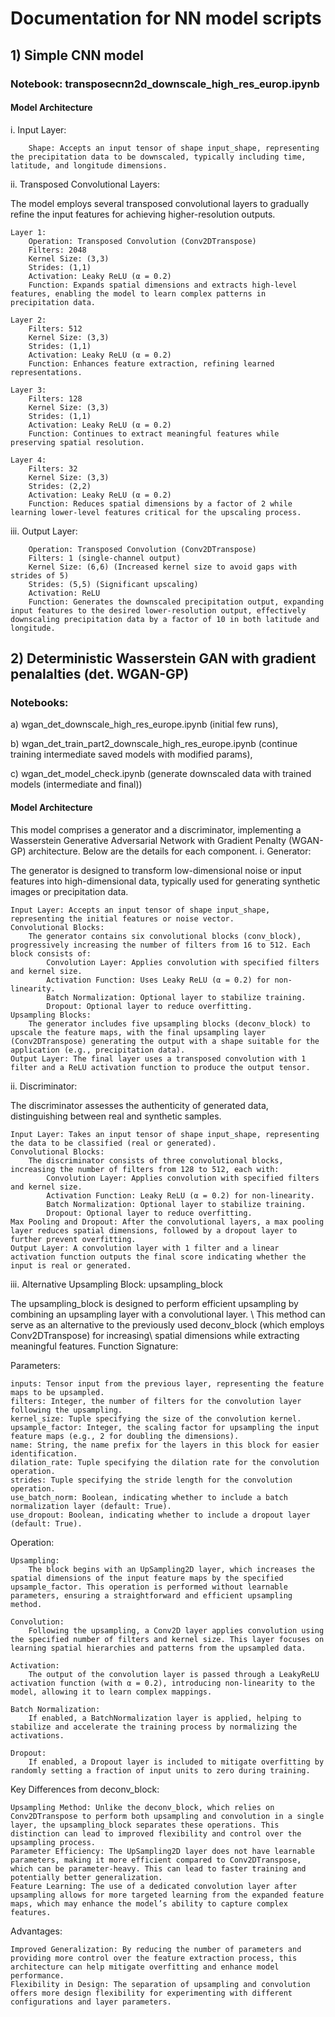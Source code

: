 # Documentation for NN model scripts

## 1) Simple CNN model
### Notebook: transposecnn2d_downscale_high_res_europ.ipynb
#### Model Architecture
i. Input Layer:

        Shape: Accepts an input tensor of shape input_shape, representing the precipitation data to be downscaled, typically including time, latitude, and longitude dimensions.

ii. Transposed Convolutional Layers:

The model employs several transposed convolutional layers to gradually refine the input features for achieving higher-resolution outputs.

    Layer 1:
        Operation: Transposed Convolution (Conv2DTranspose)
        Filters: 2048
        Kernel Size: (3,3)
        Strides: (1,1)
        Activation: Leaky ReLU (α = 0.2)
        Function: Expands spatial dimensions and extracts high-level features, enabling the model to learn complex patterns in precipitation data.

    Layer 2:
        Filters: 512
        Kernel Size: (3,3)
        Strides: (1,1)
        Activation: Leaky ReLU (α = 0.2)
        Function: Enhances feature extraction, refining learned representations.

    Layer 3:
        Filters: 128
        Kernel Size: (3,3)
        Strides: (1,1)
        Activation: Leaky ReLU (α = 0.2)
        Function: Continues to extract meaningful features while preserving spatial resolution.

    Layer 4:
        Filters: 32
        Kernel Size: (3,3)
        Strides: (2,2) 
        Activation: Leaky ReLU (α = 0.2)
        Function: Reduces spatial dimensions by a factor of 2 while learning lower-level features critical for the upscaling process.

iii. Output Layer:

        Operation: Transposed Convolution (Conv2DTranspose)
        Filters: 1 (single-channel output)
        Kernel Size: (6,6) (Increased kernel size to avoid gaps with strides of 5)
        Strides: (5,5) (Significant upscaling)
        Activation: ReLU
        Function: Generates the downscaled precipitation output, expanding input features to the desired lower-resolution output, effectively downscaling precipitation data by a factor of 10 in both latitude and longitude.


## 2) Deterministic Wasserstein GAN with gradient penalalties (det. WGAN-GP)
### Notebooks: 
a) wgan_det_downscale_high_res_europe.ipynb (initial few runs), 

b) wgan_det_train_part2_downscale_high_res_europe.ipynb (continue training intermediate saved models with modified params),

c) wgan_det_model_check.ipynb (generate downscaled data with trained models (intermediate and final))
#### Model Architecture
This model comprises a generator and a discriminator, implementing a Wasserstein Generative Adversarial Network with Gradient Penalty (WGAN-GP) architecture. Below are the details for each component.
i. Generator:

The generator is designed to transform low-dimensional noise or input features into high-dimensional data, typically used for generating synthetic images or precipitation data.

    Input Layer: Accepts an input tensor of shape input_shape, representing the initial features or noise vector.
    Convolutional Blocks:
        The generator contains six convolutional blocks (conv_block), progressively increasing the number of filters from 16 to 512. Each block consists of:
            Convolution Layer: Applies convolution with specified filters and kernel size.
            Activation Function: Uses Leaky ReLU (α = 0.2) for non-linearity.
            Batch Normalization: Optional layer to stabilize training.
            Dropout: Optional layer to reduce overfitting.
    Upsampling Blocks:
        The generator includes five upsampling blocks (deconv_block) to upscale the feature maps, with the final upsampling layer (Conv2DTranspose) generating the output with a shape suitable for the application (e.g., precipitation data).
    Output Layer: The final layer uses a transposed convolution with 1 filter and a ReLU activation function to produce the output tensor.

ii. Discriminator:

The discriminator assesses the authenticity of generated data, distinguishing between real and synthetic samples.

    Input Layer: Takes an input tensor of shape input_shape, representing the data to be classified (real or generated).
    Convolutional Blocks:
        The discriminator consists of three convolutional blocks, increasing the number of filters from 128 to 512, each with:
            Convolution Layer: Applies convolution with specified filters and kernel size.
            Activation Function: Leaky ReLU (α = 0.2) for non-linearity.
            Batch Normalization: Optional layer to stabilize training.
            Dropout: Optional layer to reduce overfitting.
    Max Pooling and Dropout: After the convolutional layers, a max pooling layer reduces spatial dimensions, followed by a dropout layer to further prevent overfitting.
    Output Layer: A convolution layer with 1 filter and a linear activation function outputs the final score indicating whether the input is real or generated.
iii. Alternative Upsampling Block: upsampling_block

The upsampling_block is designed to perform efficient upsampling by combining an upsampling layer with a convolutional layer. \\
This method can serve as an alternative to the previously used deconv_block (which employs Conv2DTranspose) for increasing\\
spatial dimensions while extracting meaningful features.
Function Signature:

Parameters:

    inputs: Tensor input from the previous layer, representing the feature maps to be upsampled.
    filters: Integer, the number of filters for the convolution layer following the upsampling.
    kernel_size: Tuple specifying the size of the convolution kernel.
    upsample_factor: Integer, the scaling factor for upsampling the input feature maps (e.g., 2 for doubling the dimensions).
    name: String, the name prefix for the layers in this block for easier identification.
    dilation_rate: Tuple specifying the dilation rate for the convolution operation.
    strides: Tuple specifying the stride length for the convolution operation.
    use_batch_norm: Boolean, indicating whether to include a batch normalization layer (default: True).
    use_dropout: Boolean, indicating whether to include a dropout layer (default: True).

Operation:

    Upsampling:
        The block begins with an UpSampling2D layer, which increases the spatial dimensions of the input feature maps by the specified upsample_factor. This operation is performed without learnable parameters, ensuring a straightforward and efficient upsampling method.

    Convolution:
        Following the upsampling, a Conv2D layer applies convolution using the specified number of filters and kernel size. This layer focuses on learning spatial hierarchies and patterns from the upsampled data.

    Activation:
        The output of the convolution layer is passed through a LeakyReLU activation function (with α = 0.2), introducing non-linearity to the model, allowing it to learn complex mappings.

    Batch Normalization:
        If enabled, a BatchNormalization layer is applied, helping to stabilize and accelerate the training process by normalizing the activations.

    Dropout:
        If enabled, a Dropout layer is included to mitigate overfitting by randomly setting a fraction of input units to zero during training.

Key Differences from deconv_block:

    Upsampling Method: Unlike the deconv_block, which relies on Conv2DTranspose to perform both upsampling and convolution in a single layer, the upsampling_block separates these operations. This distinction can lead to improved flexibility and control over the upsampling process.
    Parameter Efficiency: The UpSampling2D layer does not have learnable parameters, making it more efficient compared to Conv2DTranspose, which can be parameter-heavy. This can lead to faster training and potentially better generalization.
    Feature Learning: The use of a dedicated convolution layer after upsampling allows for more targeted learning from the expanded feature maps, which may enhance the model’s ability to capture complex features.

Advantages:

    Improved Generalization: By reducing the number of parameters and providing more control over the feature extraction process, this architecture can help mitigate overfitting and enhance model performance.
    Flexibility in Design: The separation of upsampling and convolution offers more design flexibility for experimenting with different configurations and layer parameters.
